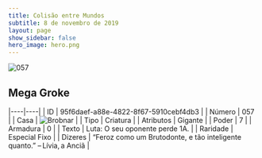 ```yaml
---
title: Colisão entre Mundos
subtitle: 8 de novembro de 2019
layout: page
show_sidebar: false
hero_image: hero.png
---
```


![057](https://cdn.keyforgegame.com/media/card_front/pt/452_057_XP3MPMMWXXW9_pt.png)

## Mega Groke

|----|----|
| ID | 95f6daef-a88e-4822-8f67-5910cebf4db3 |
| Número | 057 |
| Casa | ![Brobnar](https://archonarcana.com/images/thumb/e/e0/Brobnar.png/22px-Brobnar.png "Brobnar") |
| Tipo | Criatura |
| Atributos | Gigante |
| Poder | 7 |
| Armadura | 0 |
| Texto | Luta: O seu oponente perde 1A. |
| Raridade | Especial Fixo |
| Dizeres | “Feroz como um Brutodonte,  e tão inteligente quanto.” – Lívia, a Anciã |
